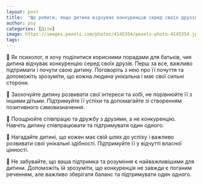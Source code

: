 ```yaml
---
layout: post
title:  "Що робити, якщо дитина відчуває конкуренцію серед своїх друзів?"
author: psy
categories: [Діти]
image: https://images.pexels.com/photos/4145354/pexels-photo-4145354.jpeg?auto=compress&cs=tinysrgb&fit=crop&h=627&w=1200
tags: 
---
```


🌟 Як психолог, я хочу поділитися корисними порадами для батьків, чия дитина відчуває конкуренцію серед своїх друзів. Перш за все, важливо підтримати і почути свою дитину. Поговоріть з нею про її почуття та допоможіть зрозуміти, що кожна людина унікальна і має свої сильні сторони.

💖 Заохочуйте дитину розвивати свої інтереси та хобі, не порівнюйте її з іншими дітьми. Підтримуйте її успіхи та допомагайте зі створенням позитивного самовизначення.

🤝 Поощрюйте співпрацю та дружбу з друзями, а не конкуренцію. Навчіть дитину співпрацювати та підтримувати один одного.

🌈 Нагадайте дитині, що кожен має свій шлях до успіху і важливо розвивати свої унікальні здібності. Підтримуйте її у відчутті власної цінності.

🌟 Не забувайте, що ваша підтримка та розуміння є найважливішими для дитини. Допоможіть їй зрозуміти, що конкуренція не завжди є поганим реченням, але важливо зберігати баланс та підтримувати один одного.


